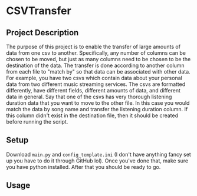# CSVTransfer
## Project Description
The purpose of this project is to enable the transfer of large amounts of 
data from one csv to another. Specifically, any number of columns can be
chosen to be moved, but just as many columns need to be chosen to be the
destination of the data. The transfer is done according to another column
from each file to "match by" so that data can be associated with other data.
For example, you have two csvs which contain data about your personal data from
two different music streaming services. The csvs are formatted differently,
have different fields, different amounts of data, and different data in general.
Say that one of the csvs has very thorough listening duration data that you want
to move to the other file. In this case you would match the data by song name
and transfer the listening duration column. If this column didn't exist in the
destination file, then it should be created before running the script.
## Setup
Download `main.py` and `config_template.ini` (I don't have anything fancy set 
up you have to do it through GitHub lol). Once you've done that, make sure you
have python installed. After that you should be ready to go.
## Usage